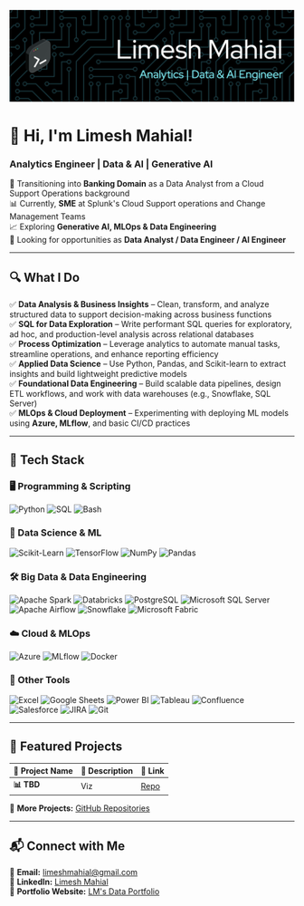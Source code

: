 ![Header](./header-image.png)

<h1>👋 Hi, I'm Limesh Mahial!</h1>  
<h3> Analytics Engineer | Data & AI | Generative AI</h3>  

🌱 Transitioning into **Banking Domain** as a Data Analyst from a Cloud Support Operations background  
📊 Currently, **SME** at Splunk's Cloud Support operations and Change Management Teams  
📈 Exploring **Generative AI, MLOps & Data Engineering**  
🎯 Looking for opportunities as **Data Analyst / Data Engineer / AI Engineer** 

---

## 🔍 What I Do

✅ **Data Analysis & Business Insights** – Clean, transform, and analyze structured data to support decision-making across business functions  
✅ **SQL for Data Exploration** – Write performant SQL queries for exploratory, ad hoc, and production-level analysis across relational databases  
✅ **Process Optimization** – Leverage analytics to automate manual tasks, streamline operations, and enhance reporting efficiency  
✅ **Applied Data Science** – Use Python, Pandas, and Scikit-learn to extract insights and build lightweight predictive models  
✅ **Foundational Data Engineering** – Build scalable data pipelines, design ETL workflows, and work with data warehouses (e.g., Snowflake, SQL Server)  
✅ **MLOps & Cloud Deployment** – Experimenting with deploying ML models using **Azure, MLflow**, and basic CI/CD practices

---

## 💼 Tech Stack  

### 🖥️ Programming & Scripting  
![Python](https://img.shields.io/badge/Python-3776AB?style=flat&logo=python&logoColor=white)   ![SQL](https://img.shields.io/badge/SQL-4479A1?style=flat&logo=postgresql&logoColor=white)   ![Bash](https://img.shields.io/badge/Bash-4EAA25?style=flat&logo=gnu-bash&logoColor=white)  

### 🤖 Data Science & ML  
![Scikit-Learn](https://img.shields.io/badge/Scikit--Learn-F7931E?style=flat&logo=scikit-learn&logoColor=white)   ![TensorFlow](https://img.shields.io/badge/TensorFlow-FF6F00?style=flat&logo=tensorflow&logoColor=white)   ![NumPy](https://img.shields.io/badge/NumPy-013243?style=flat&logo=numpy&logoColor=white)   ![Pandas](https://img.shields.io/badge/Pandas-150458?style=flat&logo=pandas&logoColor=white)  

### 🛠️ Big Data & Data Engineering  
![Apache Spark](https://img.shields.io/badge/Apache_Spark-E25A1C?style=flat&logo=apachespark&logoColor=white)   ![Databricks](https://img.shields.io/badge/Databricks-FF3621?style=flat&logo=databricks&logoColor=white)   ![PostgreSQL](https://img.shields.io/badge/PostgreSQL-4169E1?style=flat&logo=postgresql&logoColor=white)   ![Microsoft SQL Server](https://img.shields.io/badge/Microsoft%20SQL%20Server-CC2927?style=flat&logo=microsoft%20sql%20server&logoColor=white)  ![Apache Airflow](https://img.shields.io/badge/Apache_Airflow-017CEE?style=flat&logo=apache-airflow&logoColor=white)   ![Snowflake](https://img.shields.io/badge/Snowflake-29B5E8?style=flat&logo=snowflake&logoColor=white)   ![Microsoft Fabric](https://img.shields.io/badge/Microsoft%20Fabric-004CFF?style=flat&logo=microsoft&logoColor=white)

### ☁️ Cloud & MLOps  
![Azure](https://img.shields.io/badge/Microsoft%20Azure-0078D4?style=flat&logo=microsoftazure&logoColor=white)  ![MLflow](https://img.shields.io/badge/MLflow-0194E2?style=flat&logo=mlflow&logoColor=white)  ![Docker](https://img.shields.io/badge/Docker-2496ED?style=flat&logo=docker&logoColor=white)  

### 🧰 Other Tools  
![Excel](https://img.shields.io/badge/Microsoft_Excel-217346?style=flat&logo=microsoftexcel&logoColor=white)  ![Google Sheets](https://img.shields.io/badge/Google_Sheets-34A853?style=flat&logo=googlesheets&logoColor=white)   ![Power BI](https://img.shields.io/badge/Power_BI-F2C811?style=flat&logo=powerbi&logoColor=black)   ![Tableau](https://img.shields.io/badge/Tableau-E97627?style=flat&logo=tableau&logoColor=white)   ![Confluence](https://img.shields.io/badge/Confluence-172B4D?style=flat&logo=confluence&logoColor=white)   ![Salesforce](https://img.shields.io/badge/Salesforce-00A1E0?style=flat&logo=salesforce&logoColor=white)   ![JIRA](https://img.shields.io/badge/JIRA-0052CC?style=flat&logo=jira&logoColor=white)   ![Git](https://img.shields.io/badge/Git-F05032?style=flat&logo=git&logoColor=white)  


---

## 🚀 Featured Projects  

| 📌 Project Name | 📝 Description | 🔗 Link |
|----------------|----------------|---------|
| **📊 TBD** | Viz | [Repo](#) |

📌 **More Projects:** [GitHub Repositories](https://github.com/lmdata10?tab=repositories)  

---

## 📬 Connect with Me  

📧 **Email:** limeshmahial@gmail.com  
📌 **LinkedIn:** [Limesh Mahial](https://www.linkedin.com/in/lmahial/)  
📁 **Portfolio Website:** [LM's Data Portfolio](https://rb.gy/uu25ao)
